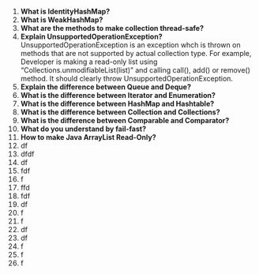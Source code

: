 
1. **What is IdentityHashMap?**
2. **What is WeakHashMap?**
3. **What are the methods to make collection thread-safe?**
4. **Explain UnsupportedOperationException?**<br/>
UnsupportedOperationException is an exception whch is thrown on methods that are not supported by actual collection type.
For example, Developer is making a read-only list using “Collections.unmodifiableList(list)” and calling call(), add() or remove() method. It should clearly throw UnsupportedOperationException.<br/>
5. **Explain the difference between Queue and Deque?**
6. **What is the difference between Iterator and Enumeration?**
7. **What is the difference between HashMap and Hashtable?**
8. **What is the difference between Collection and Collections?**
9. **What is the difference between Comparable and Comparator?**
10. **What do you understand by fail-fast?**
11. **How to make Java ArrayList Read-Only?**
12. df
13. dfdf
14. df
15. fdf
16. f
17. ffd
18. fdf
19. df
20. f
21. f
22. df
23. df
24. f
25. f
26. f

